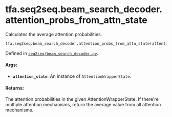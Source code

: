 <div itemscope itemtype="http://developers.google.com/ReferenceObject">
<meta itemprop="name" content="tfa.seq2seq.beam_search_decoder.attention_probs_from_attn_state" />
<meta itemprop="path" content="Stable" />
</div>

# tfa.seq2seq.beam_search_decoder.attention_probs_from_attn_state

Calculates the average attention probabilities.

``` python
tfa.seq2seq.beam_search_decoder.attention_probs_from_attn_state(attention_state)
```



Defined in [`seq2seq/beam_search_decoder.py`](https://github.com/tensorflow/addons/tree/r0.3/tensorflow_addons/seq2seq/beam_search_decoder.py).

<!-- Placeholder for "Used in" -->

#### Args:

* <b>`attention_state`</b>: An instance of `AttentionWrapperState`.


#### Returns:

The attention probabilities in the given AttentionWrapperState.
If there're multiple attention mechanisms, return the average value from
all attention mechanisms.